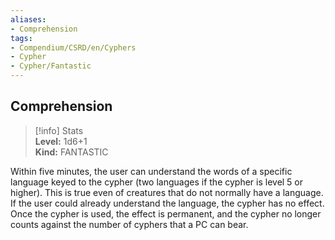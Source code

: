 ```yaml
---
aliases:
- Comprehension
tags:
- Compendium/CSRD/en/Cyphers
- Cypher
- Cypher/Fantastic
---
```


  
## Comprehension  
>[!info] Stats  
> **Level:** 1d6+1  
> **Kind:** FANTASTIC
  
Within five minutes, the user can understand the words of a specific language keyed to the cypher (two languages if the cypher is level 5 or higher). This is true even of creatures that do not normally have a language. If the user could already understand the language, the cypher has no effect. Once the cypher is used, the effect is permanent, and the cypher no longer counts against the number of cyphers that a PC can bear.